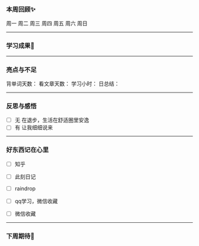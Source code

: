 ### 本周回顾✨
周一
周二
周三
周四
周五
周六
周日


---

### 学习成果🎊


---
### 亮点与不足
背单词天数：
看文章天数：
学习小时：
日总结：



---
### 反思与感悟
- [ ] 无
在退步，生活在舒适圈里安逸
- [ ] 有
让我细细说来

---
### 好东西记在心里
- [ ] 知乎
- [ ] 此刻日记
- [ ] raindrop
- [ ] qq学习，微信收藏
- [ ] 微信收藏




---

### 下周期待🦊

